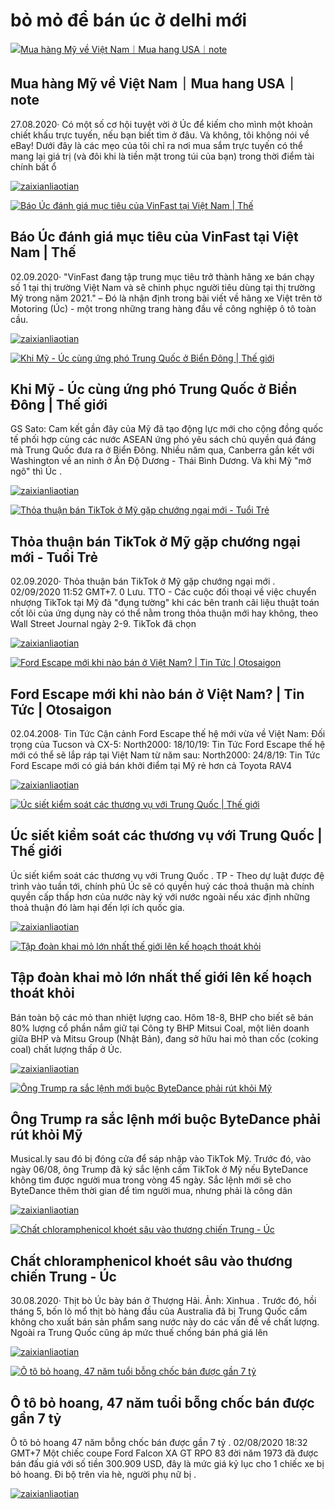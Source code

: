 # bỏ mỏ để bán úc ở delhi mới
<a href="https://mnn.zoosnet.net/LR/Chatpre.aspx?id=MNN94995150&p=https://topgrinding.com/" target="_blank">![Mua hàng Mỹ về Việt Nam｜Mua hang USA｜note](https://github.com/technlg/images/blob/main/42.jpg)</a>
## Mua hàng Mỹ về Việt Nam｜Mua hang USA｜note
27.08.2020· Có một số cơ hội tuyệt vời ở Úc để kiếm cho mình một khoản chiết khấu trực tuyến, nếu bạn biết tìm ở đâu. Và không, tôi không nói về eBay! Dưới đây là các mẹo của tôi chỉ ra nơi mua sắm trực tuyến có thể mang lại giá trị (và đôi khi là tiền mặt trong túi của bạn) trong thời điểm tài chính bất ổ
<a href="https://mnn.zoosnet.net/LR/Chatpre.aspx?id=MNN94995150&p=https://topgrinding.com/" target="_blank"><img src="https://github.com/technlg/images/raw/main/chat11.jpg" alt="zaixianliaotian"/></a><a href="//whatsapp.shibangsoft.com/WhatsApp.php" ><img src="https://github.com/technlg/images/raw/main/chat11.png" alt=""></a>
<a href="https://mnn.zoosnet.net/LR/Chatpre.aspx?id=MNN94995150&p=https://topgrinding.com/" target="_blank">![Báo Úc đánh giá mục tiêu của VinFast tại Việt Nam | Thế ](https://github.com/technlg/images/blob/main/50.jpg)</a>
## Báo Úc đánh giá mục tiêu của VinFast tại Việt Nam | Thế 
02.09.2020· "VinFast đang tập trung mục tiêu trở thành hãng xe bán chạy số 1 tại thị trường Việt Nam và sẽ chinh phục người tiêu dùng tại thị trường Mỹ trong năm 2021." – Đó là nhận định trong bài viết về hãng xe Việt trên tờ Motoring (Úc) - một trong những trang hàng đầu về công nghiệp ô tô toàn cầu.
<a href="https://mnn.zoosnet.net/LR/Chatpre.aspx?id=MNN94995150&p=https://topgrinding.com/" target="_blank"><img src="https://github.com/technlg/images/raw/main/chat11.jpg" alt="zaixianliaotian"/></a><a href="//whatsapp.shibangsoft.com/WhatsApp.php" ><img src="https://github.com/technlg/images/raw/main/chat11.png" alt=""></a>
<a href="https://mnn.zoosnet.net/LR/Chatpre.aspx?id=MNN94995150&p=https://topgrinding.com/" target="_blank">![Khi Mỹ - Úc cùng ứng phó Trung Quốc ở Biển Đông | Thế giới ](https://github.com/technlg/images/blob/main/31.jpg)</a>
## Khi Mỹ - Úc cùng ứng phó Trung Quốc ở Biển Đông | Thế giới 
GS Sato: Cam kết gần đây của Mỹ đã tạo động lực mới cho cộng đồng quốc tế phối hợp cùng các nước ASEAN ứng phó yêu sách chủ quyền quá đáng mà Trung Quốc đưa ra ở Biển Đông. Nhiều năm qua, Canberra gắn kết với Washington về an ninh ở Ấn Độ Dương - Thái Bình Dương. Và khi Mỹ "mở ngõ" thì Úc .
<a href="https://mnn.zoosnet.net/LR/Chatpre.aspx?id=MNN94995150&p=https://topgrinding.com/" target="_blank"><img src="https://github.com/technlg/images/raw/main/chat11.jpg" alt="zaixianliaotian"/></a><a href="//whatsapp.shibangsoft.com/WhatsApp.php" ><img src="https://github.com/technlg/images/raw/main/chat11.png" alt=""></a>
<a href="https://mnn.zoosnet.net/LR/Chatpre.aspx?id=MNN94995150&p=https://topgrinding.com/" target="_blank">![Thỏa thuận bán TikTok ở Mỹ gặp chướng ngại mới - Tuổi Trẻ ](https://github.com/technlg/images/blob/main/55.jpg)</a>
## Thỏa thuận bán TikTok ở Mỹ gặp chướng ngại mới - Tuổi Trẻ 
02.09.2020· Thỏa thuận bán TikTok ở Mỹ gặp chướng ngại mới . 02/09/2020 11:52 GMT+7. 0 Lưu. TTO - Các cuộc đối thoại về việc chuyển nhượng TikTok tại Mỹ đã "đụng tường" khi các bên tranh cãi liệu thuật toán cốt lõi của ứng dụng này có thể nằm trong thỏa thuận mới hay không, theo Wall Street Journal ngày 2-9. TikTok đã chọn 
<a href="https://mnn.zoosnet.net/LR/Chatpre.aspx?id=MNN94995150&p=https://topgrinding.com/" target="_blank"><img src="https://github.com/technlg/images/raw/main/chat11.jpg" alt="zaixianliaotian"/></a><a href="//whatsapp.shibangsoft.com/WhatsApp.php" ><img src="https://github.com/technlg/images/raw/main/chat11.png" alt=""></a>
<a href="https://mnn.zoosnet.net/LR/Chatpre.aspx?id=MNN94995150&p=https://topgrinding.com/" target="_blank">![Ford Escape mới khi nào bán ở Việt Nam? | Tin Tức | Otosaigon](https://github.com/technlg/images/blob/main/10.jpg)</a>
## Ford Escape mới khi nào bán ở Việt Nam? | Tin Tức | Otosaigon
02.04.2008· Tin Tức Cận cảnh Ford Escape thế hệ mới vừa về Việt Nam: Đối trọng của Tucson và CX-5: North2000: 18/10/19: Tin Tức Ford Escape thế hệ mới có thể sẽ lắp ráp tại Việt Nam từ năm sau: North2000: 24/8/19: Tin Tức Ford Escape mới có giá bán khởi điểm tại Mỹ rẻ hơn cả Toyota RAV4 
<a href="https://mnn.zoosnet.net/LR/Chatpre.aspx?id=MNN94995150&p=https://topgrinding.com/" target="_blank"><img src="https://github.com/technlg/images/raw/main/chat11.jpg" alt="zaixianliaotian"/></a><a href="//whatsapp.shibangsoft.com/WhatsApp.php" ><img src="https://github.com/technlg/images/raw/main/chat11.png" alt=""></a>
<a href="https://mnn.zoosnet.net/LR/Chatpre.aspx?id=MNN94995150&p=https://topgrinding.com/" target="_blank">![Úc siết kiểm soát các thương vụ với Trung Quốc | Thế giới ](https://github.com/technlg/images/blob/main/56.jpg)</a>
## Úc siết kiểm soát các thương vụ với Trung Quốc | Thế giới 
Úc siết kiểm soát các thương vụ với Trung Quốc . TP - Theo dự luật được đệ trình vào tuần tới, chính phủ Úc sẽ có quyền huỷ các thoả thuận mà chính quyền cấp thấp hơn của nước này ký với nước ngoài nếu xác định những thoả thuận đó làm hại đến lợi ích quốc gia.
<a href="https://mnn.zoosnet.net/LR/Chatpre.aspx?id=MNN94995150&p=https://topgrinding.com/" target="_blank"><img src="https://github.com/technlg/images/raw/main/chat11.jpg" alt="zaixianliaotian"/></a><a href="//whatsapp.shibangsoft.com/WhatsApp.php" ><img src="https://github.com/technlg/images/raw/main/chat11.png" alt=""></a>
<a href="https://mnn.zoosnet.net/LR/Chatpre.aspx?id=MNN94995150&p=https://topgrinding.com/" target="_blank">![Tập đoàn khai mỏ lớn nhất thế giới lên kế hoạch thoát khỏi ](https://github.com/technlg/images/blob/main/6.jpg)</a>
## Tập đoàn khai mỏ lớn nhất thế giới lên kế hoạch thoát khỏi 
Bán toàn bộ các mỏ than nhiệt lượng cao. Hôm 18-8, BHP cho biết sẽ bán 80% lượng cổ phần nắm giữ tại Công ty BHP Mitsui Coal, một liên doanh giữa BHP và Mitsu Group (Nhật Bản), đang sở hữu hai mỏ than cốc (coking coal) chất lượng thấp ở Úc.
<a href="https://mnn.zoosnet.net/LR/Chatpre.aspx?id=MNN94995150&p=https://topgrinding.com/" target="_blank"><img src="https://github.com/technlg/images/raw/main/chat11.jpg" alt="zaixianliaotian"/></a><a href="//whatsapp.shibangsoft.com/WhatsApp.php" ><img src="https://github.com/technlg/images/raw/main/chat11.png" alt=""></a>
<a href="https://mnn.zoosnet.net/LR/Chatpre.aspx?id=MNN94995150&p=https://topgrinding.com/" target="_blank">![Ông Trump ra sắc lệnh mới buộc ByteDance phải rút khỏi Mỹ ](https://github.com/technlg/images/blob/main/33.jpg)</a>
## Ông Trump ra sắc lệnh mới buộc ByteDance phải rút khỏi Mỹ 
Musical.ly sau đó bị đóng cửa để sáp nhập vào TikTok Mỹ. Trước đó, vào ngày 06/08, ông Trump đã ký sắc lệnh cấm TikTok ở Mỹ nếu ByteDance không tìm được người mua trong vòng 45 ngày. Sắc lệnh mới sẽ cho ByteDance thêm thời gian để tìm người mua, nhưng phải là công dân 
<a href="https://mnn.zoosnet.net/LR/Chatpre.aspx?id=MNN94995150&p=https://topgrinding.com/" target="_blank"><img src="https://github.com/technlg/images/raw/main/chat11.jpg" alt="zaixianliaotian"/></a><a href="//whatsapp.shibangsoft.com/WhatsApp.php" ><img src="https://github.com/technlg/images/raw/main/chat11.png" alt=""></a>
<a href="https://mnn.zoosnet.net/LR/Chatpre.aspx?id=MNN94995150&p=https://topgrinding.com/" target="_blank">![Chất chloramphenicol khoét sâu vào thương chiến Trung - Úc ](https://github.com/technlg/images/blob/main/64.jpg)</a>
## Chất chloramphenicol khoét sâu vào thương chiến Trung - Úc 
30.08.2020· Thịt bò Úc bày bán ở Thượng Hải. Ảnh: Xinhua . Trước đó, hồi tháng 5, bốn lò mổ thịt bò hàng đầu của Australia đã bị Trung Quốc cấm không cho xuất bán sản phẩm sang nước này do các vấn đề về chất lượng. Ngoài ra Trung Quốc cũng áp mức thuế chống bán phá giá lên 
<a href="https://mnn.zoosnet.net/LR/Chatpre.aspx?id=MNN94995150&p=https://topgrinding.com/" target="_blank"><img src="https://github.com/technlg/images/raw/main/chat11.jpg" alt="zaixianliaotian"/></a><a href="//whatsapp.shibangsoft.com/WhatsApp.php" ><img src="https://github.com/technlg/images/raw/main/chat11.png" alt=""></a>
<a href="https://mnn.zoosnet.net/LR/Chatpre.aspx?id=MNN94995150&p=https://topgrinding.com/" target="_blank">![Ô tô bỏ hoang, 47 năm tuổi bỗng chốc bán được gần 7 tỷ](https://github.com/technlg/images/blob/main/44.jpg)</a>
## Ô tô bỏ hoang, 47 năm tuổi bỗng chốc bán được gần 7 tỷ
Ô tô bỏ hoang 47 năm bỗng chốc bán được gần 7 tỷ . 02/08/2020 18:32 GMT+7 Một chiếc coupe Ford Falcon XA GT RPO 83 đời năm 1973 đã được bán đấu giá với số tiền 300.909 USD, đây là mức giá kỷ lục cho 1 chiếc xe bị bỏ hoang. Đi bộ trên vỉa hè, người phụ nữ bị .
<a href="https://mnn.zoosnet.net/LR/Chatpre.aspx?id=MNN94995150&p=https://topgrinding.com/" target="_blank"><img src="https://github.com/technlg/images/raw/main/chat11.jpg" alt="zaixianliaotian"/></a><a href="//whatsapp.shibangsoft.com/WhatsApp.php" ><img src="https://github.com/technlg/images/raw/main/chat11.png" alt=""></a>
